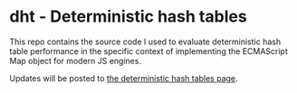 dht - Deterministic hash tables
===============================

This repo contains the source code I used to evaluate deterministic hash table performance in the specific context of implementing the ECMAScript Map object for modern JS engines.

Updates will be posted to [the deterministic hash tables page](https://wiki.mozilla.org/User:Jorend/Deterministic_hash_tables).
